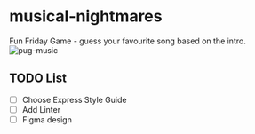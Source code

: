 # musical-nightmares
Fun Friday Game - guess your favourite song based on the intro.
![pug-music](https://user-images.githubusercontent.com/73473985/139589374-8fffdf60-fb2a-4e0e-8a50-7a89cb926626.gif)

## TODO List
- [ ] Choose Express Style Guide
- [ ] Add Linter
- [ ] Figma design
